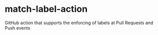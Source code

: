 # match-label-action
GitHub action that supports the enforcing of labels at Pull Requests and Push events
